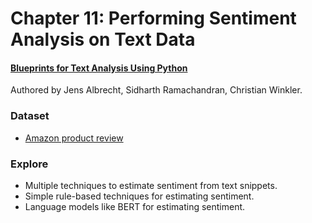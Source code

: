 # Chapter 11: Performing Sentiment Analysis on Text Data

#### [Blueprints for Text Analysis Using Python](https://www.oreilly.com/library/view/blueprints-for-text/9781492074076/)
Authored by Jens Albrecht, Sidharth Ramachandran, Christian Winkler.

### Dataset

* [Amazon product review](https://github.com/blueprints-for-text-analytics-python/blueprints-text/raw/master/data/amazon-product-reviews/reviews_5_balanced.json.gz)

### Explore

* Multiple techniques to estimate sentiment from text snippets.
* Simple rule-based techniques for estimating sentiment.
* Language models like BERT for estimating sentiment.